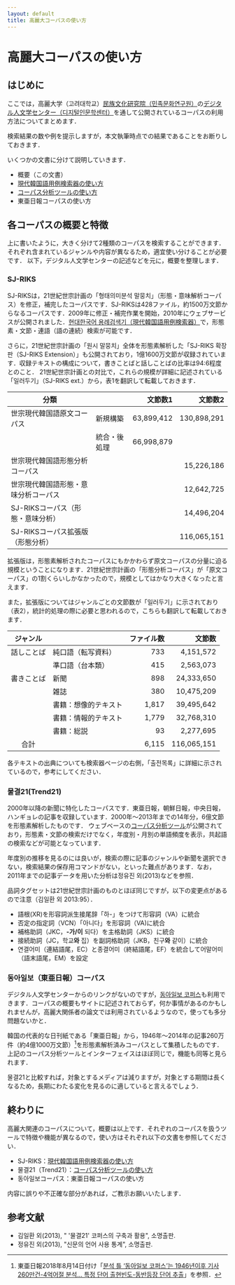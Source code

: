 ```yaml
---
layout: default
title: 高麗大コーパスの使い方
---
```


# 高麗大コーパスの使い方

## はじめに

ここでは，高麗大学（고려대학교）[民族文化研究院（민족문화연구원）](https://riks.korea.ac.kr/)の[デジタル人文学センター（디지털인문학센터）](https://riks.korea.ac.kr/organization/digitalhumanities)を通して公開されているコーパスの利用方法についてまとめます．

検索結果の数や例を提示しますが，本文執筆時点での結果であることをお断りしておきます．

いくつかの文書に分けて説明していきます．

- 概要（この文書）
- [現代韓国語用例検索器の使い方](sjriks)
- [コーパス分析ツールの使い方](trend21)
- 東亜日報コーパスの使い方

## 各コーパスの概要と特徴

上に書いたように，大きく分けて2種類のコーパスを検索することができます．
それぞれ含まれているジャンルや内容が異なるため，適宜使い分けることが必要です．
以下，デジタル人文学センターの記述などを元に，概要を整理します．

### SJ-RIKS

SJ-RIKSは，21世紀世宗計画の「형태의미분석 말뭉치」（形態・意味解析コーパス）を修正，補完したコーパスです．SJ-RIKSは428ファイル，約1500万文節からなるコーパスです．2009年に修正・補完作業を開始，2010年にウェブサービスが公開されました．[현대한국어 용례검색기（現代韓国語用例検索器）](http://riksdb.korea.ac.kr/)で，形態素・文節・連語（語の連続）検索が可能です．

さらに，21世紀世宗計画の「원시 말뭉치」全体を形態素解析した「SJ-RIKS 확장판（SJ-RIKS Extension）」も公開されており，1億1600万文節が収録されています．収録テキストの構成について，書きことばと話しことばの比率は94:6程度とのこと．
21世紀世宗計画との対比で，これらの規模が詳細に記述されている「일러두기」（SJ-RIKS ext.）から，表1を翻訳して転載しておきます．

|  分類  |  |  文節数1  |  文節数2  |
|--------------|---|----------:|-----------:|
| 世宗現代韓国語原文コーパス           | 新規構築     |   63,899,412| 130,898,291 |
|                                      | 統合・後処理 |   66,998,879|             |
| 世宗現代韓国語形態分析コーパス       |              |            |   15,226,186|
| 世宗現代韓国語形態・意味分析コーパス |              |            |   12,642,725|
| SJ-RIKSコーパス（形態・意味分析）    |              |            |   14,496,204|
| SJ-RIKSコーパス拡張版（形態分析）    |              |            |   116,065,151|

拡張版は，形態素解析されたコーパスにもかかわらず原文コーパスの分量に迫る規模ということになります．21世紀世宗計画の「形態分析コーパス」が「原文コーパス」の1割くらいしかなかったので，規模としてはかなり大きくなったと言えます．

また，拡張版についてはジャンルごとの文節数が「일러두기」に示されており（表2），統計的処理の際に必要と思われるので，こちらも翻訳して転載しておきます．

|   ジャンル   || ファイル数 |  文節数  |
|:----------:|:---|----------:|-----------:|
| 話しことば | 純口語（転写資料）   | 733        | 4,151,572|
|            | 準口語（台本類）     | 415        | 2,563,073|
| 書きことば | 新聞                 | 898        | 24,333,650|
|            | 雑誌                 | 380        | 10,475,209|
|            | 書籍：想像的テキスト | 1,817       | 39,495,642|
|            | 書籍：情報的テキスト | 1,779       | 32,768,310|
|            | 書籍：総説           | 93         | 2,277,695|
| 合計       || 6,115       | 116,065,151|

各テキストの出典についても検索器ページの右側，「출전목록」に詳細に示されているので，参考にしてください．

### 물결21(Trend21)

2000年以降の新聞に特化したコーパスです．東亜日報，朝鮮日報，中央日報，ハンギョレの記事を収録しています．2000年～2013年までの14年分，6億文節を形態素解析したものです．
ウェブベースの[コーパス分析ツール](http://corpus.korea.ac.kr/)が公開されており，形態素・文節の検索だけでなく，年度別・月別の単語頻度を表示，共起語の検索などが可能となっています．

年度別の推移を見るのには良いが，検索の際に記事のジャンルや新聞を選択できない，検索結果の保存用コマンドがない，といった難点があります．なお，2011年までの記事データを用いた分析は정유진 외(2013)などを参照．

品詞タグセットは21世紀世宗計画のものとほぼ同じですが，以下の変更点があるので注意（김일환 외 2013:95）．

- 語根(XR)を形容詞派生接尾辞「하-」をつけて形容詞（VA）に統合
- 否定の指定詞（VCN）「아니다」を形容詞（VA)に統合
- 補格助詞（JKC，**-가/이** 되다）を主格助詞（JKS）に統合
- 接続助詞（JC，학교**와** 집）を副詞格助詞（JKB，친구**와** 같이）に統合
- 연결어미（連結語尾，EC）と종결어미（終結語尾，EF）を統合して어말어미（語末語尾，EM）を設定

### 동아일보（東亜日報）コーパス

デジタル人文学センターからのリンクがないのですが，[동아일보 코퍼스](http://corpus.korea.ac.kr/donga/)も利用できます．コーパスの概要もサイトに記述されておらず，何か事情があるのかもしれませんが，高麗大関係者の論文では利用されているようなので，使っても多分問題ないかと．

韓国の代表的な日刊紙である「東亜日報」から，1946年～2014年の記事260万件（約4億1000万文節）[^donga_article1]を形態素解析済みコーパスとして集積したものです．上記のコーパス分析ツールとインターフェイスはほぼ同じで，機能も同等と見られます．

물결21と比較すれば，対象とするメディアは減りますが，対象とする期間は長くなるため，長期にわたる変化を見るのに適していると言えるでしょう．

## 終わりに

高麗大関連のコーパスについて，概要は以上です．それぞれのコーパスを扱うツールで特徴や機能が異なるので，使い方はそれぞれ以下の文書を参照してください．

- SJ-RIKS：[現代韓国語用例検索器の使い方](sjriks)
- 물결21（Trend21）：[コーパス分析ツールの使い方](trend21)
- 동아일보コーパス：東亜日報コーパスの使い方

内容に誤りや不正確な部分があれば，ご教示お願いいたします．

## 参考文献

- 김일환 외(2013), " '물결21' 코퍼스의 구축과 활용", 소명출판.
- 정유진 외(2013), "신문의 언어 사용 통계", 소명출판.

[^donga_article1]: 東亜日報2018年8月14日付け「[분석 틀 ‘동아일보 코퍼스’는 1946년이후 기사 260만건-4억어절 분석… 특정 단어 출현빈도-동반등장 단어 추출](https://www.donga.com/news/Culture/article/all/20180814/91504067/1)」を参照．
